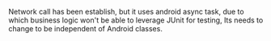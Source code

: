 Network call has been establish, but it uses android async task, due to which business logic won't be able to leverage JUnit for testing, Its needs to change to be independent of Android classes.